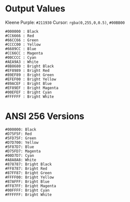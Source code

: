 # Output Values

Kleene Purple: `#211930`
Cursor: `rgba(0,255,0,0.5)`, `#00BB00`

```
#000000 : Black
#CC6666 : Red
#66CC66 : Green
#CCCC00 : Yellow
#6689CC : Blue
#CC66CC : Magenta
#00CCCC : Cyan
#AEA9A3 : White
#8B8680 : Bright Black
#EF8989 : Bright Red
#89EF89 : Bright Green
#EFEF00 : Bright Yellow
#89ACEF : Bright Blue
#EF89EF : Bright Magenta
#00EFEF : Bright Cyan
#FFFFFF : Bright White
```

# ANSI 256 Versions

```
#000000: Black
#D75F5F: Red
#5FD75F: Green
#D7D700: Yellow
#5F87D7: Blue
#D75FD7: Magenta
#00D7D7: Cyan
#A8A8A8: White
#878787: Bright Black
#FF8787: Bright Red
#87FF87: Bright Green
#FFFF00: Bright Yellow
#87AFFF: Bright Blue
#FF87FF: Bright Magenta
#00FFFF: Bright Cyan
#FFFFFF: Bright White
```
